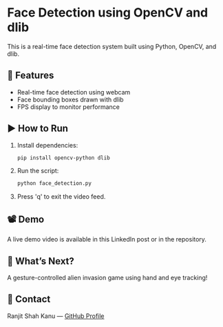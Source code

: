 # Face Detection using OpenCV and dlib

This is a real-time face detection system built using Python, OpenCV, and dlib.

## 📌 Features
- Real-time face detection using webcam
- Face bounding boxes drawn with dlib
- FPS display to monitor performance

## ▶️ How to Run
1. Install dependencies:
   ```bash
   pip install opencv-python dlib
   ```

2. Run the script:
   ```bash
   python face_detection.py
   ```

3. Press 'q' to exit the video feed.

## 📽️ Demo
A live demo video is available in this LinkedIn post or in the repository.

## 🚀 What’s Next?
A gesture-controlled alien invasion game using hand and eye tracking!

## 💬 Contact
Ranjit Shah Kanu — [GitHub Profile](https://github.com/RanjitShahKanu024/face-detector)


